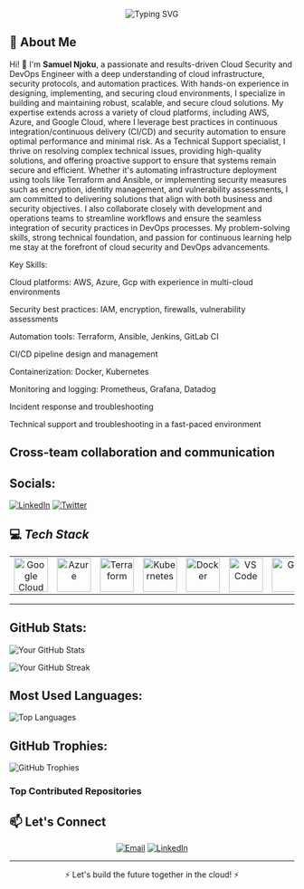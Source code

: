 <!-- Header Section -->
<p align="center">
  <img src="https://readme-typing-svg.demolab.com?font=Fira+Code&size=30&duration=4000&pause=500&center=true&vCenter=true&multiline=true&width=600&height=80&lines=Hello!+I'm+Samuel Njoku;Cloud Security+%26+DevOps+Engineer" alt="Typing SVG" />
</p>

<!-- About Me Section -->
## 🚀 **About Me**
Hi! 👋 I'm **Samuel Njoku**, a passionate and results-driven Cloud Security and DevOps Engineer with a deep understanding of cloud infrastructure, security protocols, and automation practices. With hands-on experience in designing, implementing, and securing cloud environments, I specialize in building and maintaining robust, scalable, and secure cloud solutions. My expertise extends across a variety of cloud platforms, including AWS, Azure, and Google Cloud, where I leverage best practices in continuous integration/continuous delivery (CI/CD) and security automation to ensure optimal performance and minimal risk.
As a Technical Support specialist, I thrive on resolving complex technical issues, providing high-quality solutions, and offering proactive support to ensure that systems remain secure and efficient. Whether it's automating infrastructure deployment using tools like Terraform and Ansible, or implementing security measures such as encryption, identity management, and vulnerability assessments, I am committed to delivering solutions that align with both business and security objectives.
I also collaborate closely with development and operations teams to streamline workflows and ensure the seamless integration of security practices in DevOps processes. My problem-solving skills, strong technical foundation, and passion for continuous learning help me stay at the forefront of cloud security and DevOps advancements.

Key Skills:

Cloud platforms: AWS, Azure, Gcp with experience in multi-cloud environments 

Security best practices: IAM, encryption, firewalls, vulnerability assessments

Automation tools: Terraform, Ansible, Jenkins, GitLab CI

CI/CD pipeline design and management

Containerization: Docker, Kubernetes

Monitoring and logging: Prometheus, Grafana, Datadog

Incident response and troubleshooting

Technical support and troubleshooting in a fast-paced environment

Cross-team collaboration and communication
---



##  Socials:

[![LinkedIn](https://img.shields.io/badge/LinkedIn-%230077B5.svg?style=flat&logo=linkedin&logoColor=white)](https://www.linkedin.com/in/samuel-njoku-2118a11b4?utm_source=share&utm_campaign=share_via&utm_content=profile&utm_medium=android_app)
[![Twitter](https://img.shields.io/badge/Twitter-%231DA1F2.svg?style=flat&logo=twitter&logoColor=white)](https://x.com/VirshC56279?t=Ci6SCgzqBRXYbMX-PtlLHQ&s=09)


## 💻 *Tech Stack*
<table align="center">
 <tr>
   <td align="center"><img src="https://cdn.jsdelivr.net/gh/devicons/devicon/icons/googlecloud/googlecloud-original.svg" width="60" alt="Google Cloud"/></td>
   <td align="center"><img src="https://cdn.jsdelivr.net/gh/devicons/devicon/icons/azure/azure-original.svg" width="60" alt="Azure"/></td>
   <td align="center"><img src="https://cdn.jsdelivr.net/gh/devicons/devicon/icons/terraform/terraform-original.svg" width="60" alt="Terraform"/></td>
   <td align="center"><img src="https://cdn.jsdelivr.net/gh/devicons/devicon/icons/kubernetes/kubernetes-plain.svg" width="60" alt="Kubernetes"/></td>
   <td align="center"><img src="https://cdn.jsdelivr.net/gh/devicons/devicon/icons/docker/docker-original.svg" width="60" alt="Docker"/></td>
   <td align="center"><img src="https://cdn.jsdelivr.net/gh/devicons/devicon/icons/vscode/vscode-original.svg" width="60" alt="VS Code"/></td>
   <td align="center"><img src="https://cdn.jsdelivr.net/gh/devicons/devicon/icons/git/git-original.svg" width="60" alt="Git"/></td>
   <td align="center"><img src="https://cdn.jsdelivr.net/gh/devicons/devicon/icons/linux/linux-original.svg" width="60" alt="Linux"/></td>
   <td align="center"><img src="https://img.shields.io/badge/Datadog-632CA6?style=flat&logo=datadog&logoColor=white" alt="Datadog" /></td>
   <td align="center"><img src="https://img.shields.io/badge/Cockpit-005CA9?style=flat&logoColor=white" alt="Cockpit"/></td>
 </tr>
</table>
 
---


##  GitHub Stats:

![Your GitHub Stats](https://github-readme-stats.vercel.app/api?username=Ifeomacloud&show_icons=true&theme=dark&count_private=true)

![Your GitHub Streak](https://github-readme-streak-stats.herokuapp.com/?username=Ifeomacloud&theme=dark&hide_border=false)


##  Most Used Languages:

![Top Languages](https://github-readme-stats.vercel.app/api/top-langs/?username=Ifeomacloud&layout=compact&theme=dark)


##  GitHub Trophies:

![GitHub Trophies](https://github-profile-trophy.vercel.app/?username=Ifeomacloud&theme=darkhub&margin-w=15&margin-h=15)

###  Top Contributed Repositories



<!-- Contact Section -->
## 📫 **Let's Connect**
<p align="center">
  <a href="mailto:njokusamuel33@gmail.com"><img src="https://img.shields.io/badge/Email-D14836?logo=gmail&logoColor=white&style=for-the-badge" alt="Email"/></a>
  <a href="https://www.linkedin.com/in/samuel-njoku-2118a11b4?utm_source=share&utm_campaign=share_via&utm_content=profile&utm_medium=android_app"><img src="https://img.shields.io/badge/LinkedIn-0077B5?logo=linkedin&logoColor=white&style=for-the-badge" alt="LinkedIn"/></a>
</p>

---

<p align="center">⚡ Let's build the future together in the cloud! ⚡</p>





<!---
virshconcept/virshconcept is a ✨ special ✨ repository because its `README.md` (this file) appears on your GitHub profile.
You can click the Preview link to take a look at your changes.
--->

 










